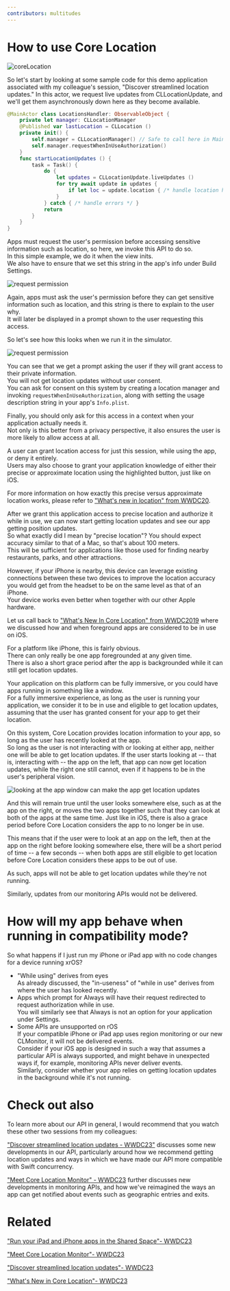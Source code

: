 ```yaml
---
contributors: multitudes
---
```


# How to use Core Location

![coreLocation][coreLocation]  

[coreLocation]: ../../../images/notes/wwdc23/10146/coreLocation.jpg


So let's start by looking at some sample code for this demo application associated with my colleague's session, "Discover streamlined location updates." In this actor, we request live updates from CLLocationUpdate, and we'll get them asynchronously down here as they become available.
```swift
@MainActor class LocationsHandler: ObservableObject {
    private let manager: CLLocationManager
    @Published var lastLocation = CLLocation ()
    private init() {
        self.manager = CLLocationManager() // Safe to call here in MainActor
        self.manager.requestWhenInUseAuthorization()
    }
    func startLocationUpdates () {
        task = Task() {
            do {
                let updates = CLLocationUpdate.liveUpdates ()
                for try await update in updates {
                    if let loc = update.location { /* handle location here */ }
                }
            } catch { /* handle errors */ }
            return
        }
    }
}
```

Apps must request the user's permission before accessing sensitive information such as location, so here, we invoke this API to do so.  
In this simple example, we do it when the view inits.  
We also have to ensure that we set this string in the app's info under Build Settings.

![request permission][permission]  

[permission]: ../../../images/notes/wwdc23/10146/permission.jpg


Again, apps must ask the user's permission before they can get sensitive information such as location, and this string is there to explain to the user why.  
It will later be displayed in a prompt shown to the user requesting this access.  

So let's see how this looks when we run it in the simulator.  

![request permission][request]  

[request]: ../../../images/notes/wwdc23/10146/request.jpg

You can see that we get a prompt asking the user if they will grant access to their private information.  
You will not get location updates without user consent.  
You can ask for consent on this system by creating a location manager and invoking `requestWhenInUseAuthorization`, along with setting the usage description string in your app's `Info.plist`.  

Finally, you should only ask for this access in a context when your application actually needs it.  
Not only is this better from a privacy perspective, it also ensures the user is more likely to allow access at all.  

A user can grant location access for just this session, while using the app, or deny it entirely.  
Users may also choose to grant your application knowledge of either their precise or approximate location using the highlighted button, just like on iOS.  

For more information on how exactly this precise versus approximate location works, please refer to ["What's new in location" from WWDC20](https://developer.apple.com/wwdc20/10660).  

After we grant this application access to precise location and authorize it while in use, we can now start getting location updates and see our app getting position updates.  
So what exactly did I mean by "precise location"? You should expect accuracy similar to that of a Mac, so that's about 100 meters.  
This will be sufficient for applications like those used for finding nearby restaurants, parks, and other attractions.  

However, if your iPhone is nearby, this device can leverage existing connections between these two devices to improve the location accuracy you would get from the headset to be on the same level as that of an iPhone.  
Your device works even better when together with our other Apple hardware.

Let us call back to ["What's New In Core Location" from WWDC2019](https://developer.apple.com/wwdc19/705) where we discussed how and when foreground apps are considered to be in use on iOS.

For a platform like iPhone, this is fairly obvious.  
There can only really be one app foregrounded at any given time.  
There is also a short grace period after the app is backgrounded while it can still get location updates.  

Your application on this platform can be fully immersive, or you could have apps running in something like a window.  
For a fully immersive experience, as long as the user is running your application, we consider it to be in use and eligible to get location updates, assuming that the user has granted consent for your app to get their location.

On this system, Core Location provides location information to your app, so long as the user has recently looked at the app.  
So long as the user is not interacting with or looking at either app, neither one will be able to get location updates.
If the user starts looking at -- that is, interacting with -- the app on the left, that app can now get location updates, while the right one still cannot, even if it happens to be in the user's peripheral vision.

![looking at the app window can make the app get location updates][looking]  

[looking]: ../../../images/notes/wwdc23/10146/looking.jpg

And this will remain true until the user looks somewhere else, such as at the app on the right, or moves the two apps together such that they can look at both of the apps at the same time.
Just like in iOS, there is also a grace period before Core Location considers the app to no longer be in use.

This means that if the user were to look at an app on the left, then at the app on the right before looking somewhere else, there will be a short period of time -- a few seconds -- when both apps are still eligible to get location before Core Location considers these apps to be out of use.

As such, apps will not be able to get location updates while they're not running.

Similarly, updates from our monitoring APIs would not be delivered.

# How will my app behave when running in compatibility mode?

So what happens if I just run my iPhone or iPad app with no code changes for a device running xrOS?

- "While using" derives from eyes  
As already discussed, the "in-useness" of "while in use" derives from where the user has looked recently.    
- Apps which prompt for Always will have their request redirected to request authorization while in use.  
You will similarly see that Always is not an option for your application under Settings.
- Some APIs are unsupported on rOS  
If your compatible iPhone or iPad app uses region monitoring or our new CLMonitor, it will not be delivered events.  
Consider if your iOS app is designed in such a way that assumes a particular API is always supported, and might behave in unexpected ways if, for example, monitoring APIs never deliver events.  
Similarly, consider whether your app relies on getting location updates in the background while it's not running.  

# Check out also 

To learn more about our API in general, I would recommend that you watch these other two sessions from my colleagues:

["Discover streamlined location updates - WWDC23"](https://developer.apple.com/videos/play/wwdc2023/10180/) discusses some new developments in our API, particularly around how we recommend getting location updates and ways in which we have made our API more compatible with Swift concurrency.

["Meet Core Location Monitor" - WWDC23](https://developer.apple.com/videos/play/wwdc2023/10147/) further discusses new developments in monitoring APIs, and how we've reimagined the ways an app can get notified about events such as geographic entries and exits.

# Related

["Run your iPad and iPhone apps in the Shared Space"- WWDC23](https://developer.apple.com/wwdc23/10090) 

["Meet Core Location Monitor"- WWDC23](https://developer.apple.com/wwdc23/10147) 


["Discover streamlined location updates"- WWDC23](https://developer.apple.com/videos/play/wwdc2023/10180/) 

["What's New in Core Location"- WWDC23](https://developer.apple.com/wwdc19/705) 
